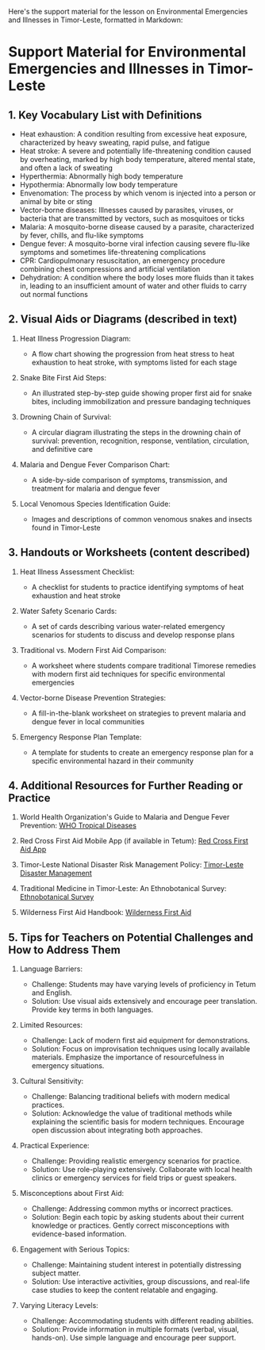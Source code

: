 Here's the support material for the lesson on Environmental Emergencies and Illnesses in Timor-Leste, formatted in Markdown:

# Support Material for Environmental Emergencies and Illnesses in Timor-Leste

## 1. Key Vocabulary List with Definitions

- Heat exhaustion: A condition resulting from excessive heat exposure, characterized by heavy sweating, rapid pulse, and fatigue
- Heat stroke: A severe and potentially life-threatening condition caused by overheating, marked by high body temperature, altered mental state, and often a lack of sweating
- Hyperthermia: Abnormally high body temperature
- Hypothermia: Abnormally low body temperature
- Envenomation: The process by which venom is injected into a person or animal by bite or sting
- Vector-borne diseases: Illnesses caused by parasites, viruses, or bacteria that are transmitted by vectors, such as mosquitoes or ticks
- Malaria: A mosquito-borne disease caused by a parasite, characterized by fever, chills, and flu-like symptoms
- Dengue fever: A mosquito-borne viral infection causing severe flu-like symptoms and sometimes life-threatening complications
- CPR: Cardiopulmonary resuscitation, an emergency procedure combining chest compressions and artificial ventilation
- Dehydration: A condition where the body loses more fluids than it takes in, leading to an insufficient amount of water and other fluids to carry out normal functions

## 2. Visual Aids or Diagrams (described in text)

1. Heat Illness Progression Diagram:
   - A flow chart showing the progression from heat stress to heat exhaustion to heat stroke, with symptoms listed for each stage

2. Snake Bite First Aid Steps:
   - An illustrated step-by-step guide showing proper first aid for snake bites, including immobilization and pressure bandaging techniques

3. Drowning Chain of Survival:
   - A circular diagram illustrating the steps in the drowning chain of survival: prevention, recognition, response, ventilation, circulation, and definitive care

4. Malaria and Dengue Fever Comparison Chart:
   - A side-by-side comparison of symptoms, transmission, and treatment for malaria and dengue fever

5. Local Venomous Species Identification Guide:
   - Images and descriptions of common venomous snakes and insects found in Timor-Leste

## 3. Handouts or Worksheets (content described)

1. Heat Illness Assessment Checklist:
   - A checklist for students to practice identifying symptoms of heat exhaustion and heat stroke

2. Water Safety Scenario Cards:
   - A set of cards describing various water-related emergency scenarios for students to discuss and develop response plans

3. Traditional vs. Modern First Aid Comparison:
   - A worksheet where students compare traditional Timorese remedies with modern first aid techniques for specific environmental emergencies

4. Vector-borne Disease Prevention Strategies:
   - A fill-in-the-blank worksheet on strategies to prevent malaria and dengue fever in local communities

5. Emergency Response Plan Template:
   - A template for students to create an emergency response plan for a specific environmental hazard in their community

## 4. Additional Resources for Further Reading or Practice

1. World Health Organization's Guide to Malaria and Dengue Fever Prevention: [WHO Tropical Diseases](https://www.who.int/health-topics/tropical-diseases)

2. Red Cross First Aid Mobile App (if available in Tetum): [Red Cross First Aid App](https://www.redcross.org/get-help/how-to-prepare-for-emergencies/mobile-apps.html)

3. Timor-Leste National Disaster Risk Management Policy: [Timor-Leste Disaster Management](https://www.preventionweb.net/files/22114_15958ndrmptimorldraftver21.pdf)

4. Traditional Medicine in Timor-Leste: An Ethnobotanical Survey: [Ethnobotanical Survey](https://www.ncbi.nlm.nih.gov/pmc/articles/PMC3146566/)

5. Wilderness First Aid Handbook: [Wilderness First Aid](https://www.amazon.com/Wilderness-First-Aid-Handbook-Wayne/dp/1493006061)

## 5. Tips for Teachers on Potential Challenges and How to Address Them

1. Language Barriers:
   - Challenge: Students may have varying levels of proficiency in Tetum and English.
   - Solution: Use visual aids extensively and encourage peer translation. Provide key terms in both languages.

2. Limited Resources:
   - Challenge: Lack of modern first aid equipment for demonstrations.
   - Solution: Focus on improvisation techniques using locally available materials. Emphasize the importance of resourcefulness in emergency situations.

3. Cultural Sensitivity:
   - Challenge: Balancing traditional beliefs with modern medical practices.
   - Solution: Acknowledge the value of traditional methods while explaining the scientific basis for modern techniques. Encourage open discussion about integrating both approaches.

4. Practical Experience:
   - Challenge: Providing realistic emergency scenarios for practice.
   - Solution: Use role-playing extensively. Collaborate with local health clinics or emergency services for field trips or guest speakers.

5. Misconceptions about First Aid:
   - Challenge: Addressing common myths or incorrect practices.
   - Solution: Begin each topic by asking students about their current knowledge or practices. Gently correct misconceptions with evidence-based information.

6. Engagement with Serious Topics:
   - Challenge: Maintaining student interest in potentially distressing subject matter.
   - Solution: Use interactive activities, group discussions, and real-life case studies to keep the content relatable and engaging.

7. Varying Literacy Levels:
   - Challenge: Accommodating students with different reading abilities.
   - Solution: Provide information in multiple formats (verbal, visual, hands-on). Use simple language and encourage peer support.